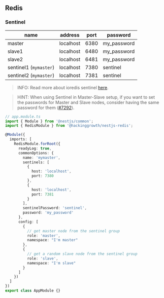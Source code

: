 ## Redis

### Sentinel

| name                   | address   | port | password    |
| ---------------------- | --------- | ---- | ----------- |
| master                 | localhost | 6380 | my_password |
| slave1                 | localhost | 6480 | my_password |
| slave2                 | localhost | 6481 | my_password |
| sentinel1 (`mymaster`) | localhost | 7380 | sentinel    |
| sentinel2 (`mymaster`) | localhost | 7381 | sentinel    |

> INFO: Read more about ioredis sentinel [here](https://github.com/luin/ioredis#sentinel).

> HINT: When using Sentinel in Master-Slave setup, if you want to set the passwords for Master and Slave nodes, consider having the same password for them ([#7292](https://github.com/redis/redis/issues/7292)).

```ts
// app.module.ts
import { Module } from '@nestjs/common';
import { RedisModule } from '@hackinggrowth/nestjs-redis';

@Module({
  imports: [
    RedisModule.forRoot({
      readyLog: true,
      commonOptions: {
        name: 'mymaster',
        sentinels: [
          {
            host: 'localhost',
            port: 7380
          },
          {
            host: 'localhost',
            port: 7381
          }
        ],
        sentinelPassword: 'sentinel',
        password: 'my_password'
      },
      config: [
        {
          // get master node from the sentinel group
          role: 'master',
          namespace: "I'm master"
        },
        {
          // get a random slave node from the sentinel group
          role: 'slave',
          namespace: "I'm slave"
        }
      ]
    })
  ]
})
export class AppModule {}
```
